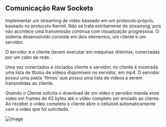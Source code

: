 ## Comunicação Raw Sockets

Implementar um streaming de vídeo baseado em um protocolo próprio, baseado no protocolo Kermit. Não se trata estritamente de streaming, pois não acontece uma transmissão contínua com visualização progressiva.
O sistema desenvolvido consiste em dois elementos, um cliente e um servidor. 

O servidor e o cliente devem executar em máquinas distintas, conectadas por um cabo de rede. 

Uma vez conectados e iniciados cliente e servidor, no cliente é mostrada uma lista de títulos de vídeos disponíveis no servidor, em mp4. O servidor possui uma pasta 'filmes' que possui uma lista de videos a serem transmitidas ao cliente. 

Quando o Cliente solicita o download de um video o servidor manda esse video em frames de 63 bytes até o vídeo completo ser enviado ao cliente. Ao receber o video completo o cliente abre o celluloid automaticamente com o video que foi solicitado.

![image](https://github.com/user-attachments/assets/62a66824-fecc-4f94-84c4-835dc5388ef4)


